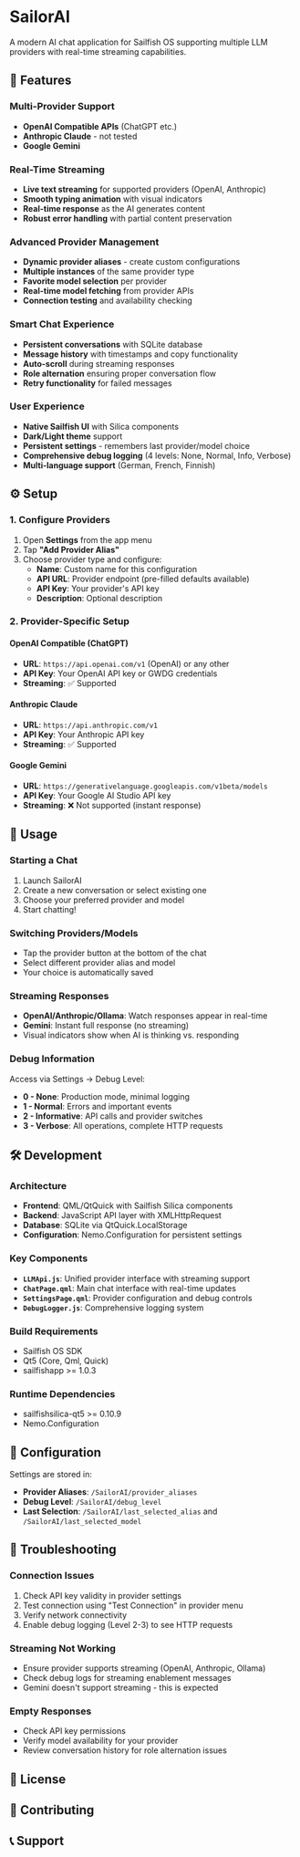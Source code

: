 # SailorAI

A modern AI chat application for Sailfish OS supporting multiple LLM providers with real-time streaming capabilities.

## 🚀 Features

### Multi-Provider Support
- **OpenAI Compatible APIs** (ChatGPT etc.)
- **Anthropic Claude** - not tested
- **Google Gemini** 

### Real-Time Streaming
- **Live text streaming** for supported providers (OpenAI, Anthropic)
- **Smooth typing animation** with visual indicators
- **Real-time response** as the AI generates content
- **Robust error handling** with partial content preservation

### Advanced Provider Management
- **Dynamic provider aliases** - create custom configurations
- **Multiple instances** of the same provider type
- **Favorite model selection** per provider
- **Real-time model fetching** from provider APIs
- **Connection testing** and availability checking

### Smart Chat Experience
- **Persistent conversations** with SQLite database
- **Message history** with timestamps and copy functionality
- **Auto-scroll** during streaming responses
- **Role alternation** ensuring proper conversation flow
- **Retry functionality** for failed messages

### User Experience
- **Native Sailfish UI** with Silica components
- **Dark/Light theme** support
- **Persistent settings** - remembers last provider/model choice
- **Comprehensive debug logging** (4 levels: None, Normal, Info, Verbose)
- **Multi-language support** (German, French, Finnish)

## ⚙️ Setup

### 1. Configure Providers
1. Open **Settings** from the app menu
2. Tap **"Add Provider Alias"**
3. Choose provider type and configure:
   - **Name**: Custom name for this configuration
   - **API URL**: Provider endpoint (pre-filled defaults available)
   - **API Key**: Your provider's API key
   - **Description**: Optional description

### 2. Provider-Specific Setup

#### OpenAI Compatible (ChatGPT)
- **URL**: `https://api.openai.com/v1` (OpenAI) or any other 
- **API Key**: Your OpenAI API key or GWDG credentials
- **Streaming**: ✅ Supported

#### Anthropic Claude
- **URL**: `https://api.anthropic.com/v1`
- **API Key**: Your Anthropic API key
- **Streaming**: ✅ Supported

#### Google Gemini
- **URL**: `https://generativelanguage.googleapis.com/v1beta/models`
- **API Key**: Your Google AI Studio API key
- **Streaming**: ❌ Not supported (instant response)

## 🔧 Usage

### Starting a Chat
1. Launch SailorAI
2. Create a new conversation or select existing one
3. Choose your preferred provider and model
4. Start chatting!

### Switching Providers/Models
- Tap the provider button at the bottom of the chat
- Select different provider alias and model
- Your choice is automatically saved

### Streaming Responses
- **OpenAI/Anthropic/Ollama**: Watch responses appear in real-time
- **Gemini**: Instant full response (no streaming)
- Visual indicators show when AI is thinking vs. responding

### Debug Information
Access via Settings → Debug Level:
- **0 - None**: Production mode, minimal logging
- **1 - Normal**: Errors and important events
- **2 - Informative**: API calls and provider switches
- **3 - Verbose**: All operations, complete HTTP requests

## 🛠️ Development

### Architecture
- **Frontend**: QML/QtQuick with Sailfish Silica components
- **Backend**: JavaScript API layer with XMLHttpRequest
- **Database**: SQLite via QtQuick.LocalStorage
- **Configuration**: Nemo.Configuration for persistent settings

### Key Components
- **`LLMApi.js`**: Unified provider interface with streaming support
- **`ChatPage.qml`**: Main chat interface with real-time updates
- **`SettingsPage.qml`**: Provider configuration and debug controls
- **`DebugLogger.js`**: Comprehensive logging system

### Build Requirements
- Sailfish OS SDK
- Qt5 (Core, Qml, Quick)
- sailfishapp >= 1.0.3

### Runtime Dependencies
- sailfishsilica-qt5 >= 0.10.9
- Nemo.Configuration

## 📝 Configuration

Settings are stored in:
- **Provider Aliases**: `/SailorAI/provider_aliases`
- **Debug Level**: `/SailorAI/debug_level`
- **Last Selection**: `/SailorAI/last_selected_alias` and `/SailorAI/last_selected_model`

## 🐛 Troubleshooting

### Connection Issues
1. Check API key validity in provider settings
2. Test connection using "Test Connection" in provider menu
3. Verify network connectivity
4. Enable debug logging (Level 2-3) to see HTTP requests

### Streaming Not Working
- Ensure provider supports streaming (OpenAI, Anthropic, Ollama)
- Check debug logs for streaming enablement messages
- Gemini doesn't support streaming - this is expected

### Empty Responses
- Check API key permissions
- Verify model availability for your provider
- Review conversation history for role alternation issues

## 📄 License


## 🤝 Contributing



## 📞 Support

